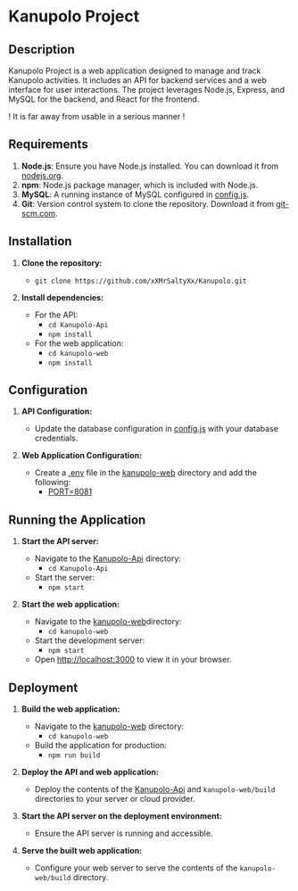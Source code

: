 # Kanupolo Project

## Description

Kanupolo Project is a web application designed to manage and track Kanupolo activities. It includes an API for backend services and a web interface for user interactions. The project leverages Node.js, Express, and MySQL for the backend, and React for the frontend.

! It is far away from usable in a serious manner !

## Requirements

1. **Node.js**: Ensure you have Node.js installed. You can download it from [nodejs.org](https://nodejs.org/).
2. **npm**: Node.js package manager, which is included with Node.js.
3. **MySQL**: A running instance of MySQL configured in [config.js](./Kanupolo-Api/app/config/config.js).
4. **Git**: Version control system to clone the repository. Download it from [git-scm.com](https://git-scm.com/).

## Installation

1. **Clone the repository:**
   - `git clone https://github.com/xXMrSaltyXx/Kanupolo.git`

3. **Install dependencies:**
   - For the API:
     - `cd Kanupolo-Api`
     - `npm install`
   - For the web application:
     - `cd kanupolo-web`
     - `npm install`

## Configuration

1. **API Configuration:**
   - Update the database configuration in [config.js](./Kanupolo-Api/app/config/config.js) with your database credentials.

2. **Web Application Configuration:**
   - Create a [.env](/kanupolo-web/.env) file in the [kanupolo-web](/kanupolo-web/) directory and add the following:
     - [PORT=8081](/Kanupolo-Api/server.js)



## Running the Application

1. **Start the API server:**
   - Navigate to the [Kanupolo-Api](/Kanupolo-Api/) directory:
     - `cd Kanupolo-Api`
   - Start the server:
     - `npm start`

2. **Start the web application:**
   - Navigate to the [kanupolo-web](/kanupolo-web/)directory:
     - `cd kanupolo-web`
   - Start the development server:
     - `npm start`
   - Open [http://localhost:3000](http://localhost:3000) to view it in your browser.

## Deployment

1. **Build the web application:**
   - Navigate to the [kanupolo-web](/kanupolo-web/) directory:
     - `cd kanupolo-web`
   - Build the application for production:
     - `npm run build`

2. **Deploy the API and web application:**
   - Deploy the contents of the [Kanupolo-Api](/Kanupolo-Api/) and `kanupolo-web/build` directories to your server or cloud provider.

3. **Start the API server on the deployment environment:**
   - Ensure the API server is running and accessible.

4. **Serve the built web application:**
   - Configure your web server to serve the contents of the `kanupolo-web/build` directory.
